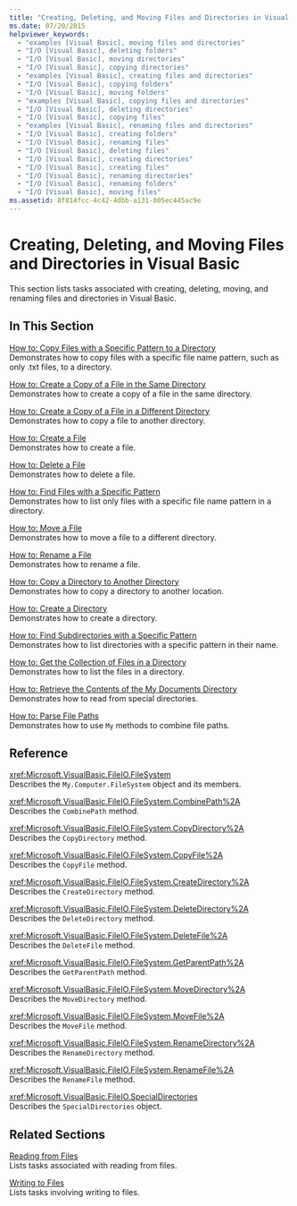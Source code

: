 ```yaml
---
title: "Creating, Deleting, and Moving Files and Directories in Visual Basic"
ms.date: 07/20/2015
helpviewer_keywords: 
  - "examples [Visual Basic], moving files and directories"
  - "I/O [Visual Basic], deleting folders"
  - "I/O [Visual Basic], moving directories"
  - "I/O [Visual Basic], copying directories"
  - "examples [Visual Basic], creating files and directories"
  - "I/O [Visual Basic], copying folders"
  - "I/O [Visual Basic], moving folders"
  - "examples [Visual Basic], copying files and directories"
  - "I/O [Visual Basic], deleting directories"
  - "I/O [Visual Basic], copying files"
  - "examples [Visual Basic], renaming files and directories"
  - "I/O [Visual Basic], creating folders"
  - "I/O [Visual Basic], renaming files"
  - "I/O [Visual Basic], deleting files"
  - "I/O [Visual Basic], creating directories"
  - "I/O [Visual Basic], creating files"
  - "I/O [Visual Basic], renaming directories"
  - "I/O [Visual Basic], renaming folders"
  - "I/O [Visual Basic], moving files"
ms.assetid: 8f814fcc-4c42-4dbb-a131-005ec445ac9e
---
```

# Creating, Deleting, and Moving Files and Directories in Visual Basic
This section lists tasks associated with creating, deleting, moving, and renaming files and directories in Visual Basic.  
  
## In This Section  
 [How to: Copy Files with a Specific Pattern to a Directory](../../../../visual-basic/developing-apps/programming/drives-directories-files/how-to-copy-files-with-a-specific-pattern-to-a-directory.md)  
 Demonstrates how to copy files with a specific file name pattern, such as only .txt files, to a directory.  
  
 [How to: Create a Copy of a File in the Same Directory](../../../../visual-basic/developing-apps/programming/drives-directories-files/how-to-create-a-copy-of-a-file-in-the-same-directory.md)  
 Demonstrates how to create a copy of a file in the same directory.  
  
 [How to: Create a Copy of a File in a Different Directory](../../../../visual-basic/developing-apps/programming/drives-directories-files/how-to-create-a-copy-of-a-file-in-a-different-directory.md)  
 Demonstrates how to copy a file to another directory.  
  
 [How to: Create a File](../../../../visual-basic/developing-apps/programming/drives-directories-files/how-to-create-a-file.md)  
 Demonstrates how to create a file.  
  
 [How to: Delete a File](../../../../visual-basic/developing-apps/programming/drives-directories-files/how-to-delete-a-file.md)  
 Demonstrates how to delete a file.  
  
 [How to: Find Files with a Specific Pattern](../../../../visual-basic/developing-apps/programming/drives-directories-files/how-to-find-files-with-a-specific-pattern.md)  
 Demonstrates how to list only files with a specific file name pattern in a directory.  
  
 [How to: Move a File](../../../../visual-basic/developing-apps/programming/drives-directories-files/how-to-move-a-file.md)  
 Demonstrates how to move a file to a different directory.  
  
 [How to: Rename a File](../../../../visual-basic/developing-apps/programming/drives-directories-files/how-to-rename-a-file.md)  
 Demonstrates how to rename a file.  
  
 [How to: Copy a Directory to Another Directory](../../../../visual-basic/developing-apps/programming/drives-directories-files/how-to-copy-a-directory-to-another-directory.md)  
 Demonstrates how to copy a directory to another location.  
  
 [How to: Create a Directory](../../../../visual-basic/developing-apps/programming/drives-directories-files/how-to-create-a-directory.md)  
 Demonstrates how to create a directory.  
  
 [How to: Find Subdirectories with a Specific Pattern](../../../../visual-basic/developing-apps/programming/drives-directories-files/how-to-find-subdirectories-with-a-specific-pattern.md)  
 Demonstrates how to list directories with a specific pattern in their name.  
  
 [How to: Get the Collection of Files in a Directory](../../../../visual-basic/developing-apps/programming/drives-directories-files/how-to-get-the-collection-of-files-in-a-directory.md)  
 Demonstrates how to list the files in a directory.  
  
 [How to: Retrieve the Contents of the My Documents Directory](../../../../visual-basic/developing-apps/programming/drives-directories-files/how-to-retrieve-the-contents-of-the-my-documents-directory.md)  
 Demonstrates how to read from special directories.  
  
 [How to: Parse File Paths](../../../../visual-basic/developing-apps/programming/drives-directories-files/how-to-parse-file-paths.md)  
 Demonstrates how to use `My` methods to combine file paths.  
  
## Reference  
 <xref:Microsoft.VisualBasic.FileIO.FileSystem>  
 Describes the `My.Computer.FileSystem` object and its members.  
  
 <xref:Microsoft.VisualBasic.FileIO.FileSystem.CombinePath%2A>  
 Describes the `CombinePath` method.  
  
 <xref:Microsoft.VisualBasic.FileIO.FileSystem.CopyDirectory%2A>  
 Describes the `CopyDirectory` method.  
  
 <xref:Microsoft.VisualBasic.FileIO.FileSystem.CopyFile%2A>  
 Describes the `CopyFile` method.  
  
 <xref:Microsoft.VisualBasic.FileIO.FileSystem.CreateDirectory%2A>  
 Describes the `CreateDirectory` method.  
  
 <xref:Microsoft.VisualBasic.FileIO.FileSystem.DeleteDirectory%2A>  
 Describes the `DeleteDirectory` method.  
  
 <xref:Microsoft.VisualBasic.FileIO.FileSystem.DeleteFile%2A>  
 Describes the `DeleteFile` method.  
  
 <xref:Microsoft.VisualBasic.FileIO.FileSystem.GetParentPath%2A>  
 Describes the `GetParentPath` method.  
  
 <xref:Microsoft.VisualBasic.FileIO.FileSystem.MoveDirectory%2A>  
 Describes the `MoveDirectory` method.  
  
 <xref:Microsoft.VisualBasic.FileIO.FileSystem.MoveFile%2A>  
 Describes the `MoveFile` method.  
  
 <xref:Microsoft.VisualBasic.FileIO.FileSystem.RenameDirectory%2A>  
 Describes the `RenameDirectory` method.  
  
 <xref:Microsoft.VisualBasic.FileIO.FileSystem.RenameFile%2A>  
 Describes the `RenameFile` method.  
  
 <xref:Microsoft.VisualBasic.FileIO.SpecialDirectories>  
 Describes the `SpecialDirectories` object.  
  
## Related Sections  
 [Reading from Files](../../../../visual-basic/developing-apps/programming/drives-directories-files/reading-from-files.md)  
 Lists tasks associated with reading from files.  
  
 [Writing to Files](../../../../visual-basic/developing-apps/programming/drives-directories-files/writing-to-files.md)  
 Lists tasks involving writing to files.
